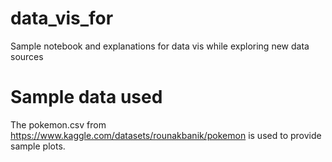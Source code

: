 # data_vis_for
Sample notebook and explanations for data vis while exploring new data sources

# Sample data used
The pokemon.csv from https://www.kaggle.com/datasets/rounakbanik/pokemon is used to provide sample plots.
